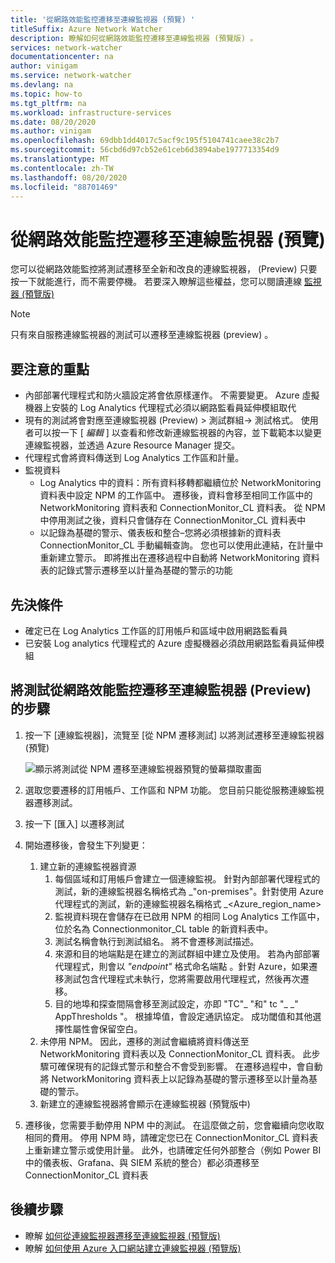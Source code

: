 ```yaml
---
title: '從網路效能監控遷移至連線監視器 (預覽) '
titleSuffix: Azure Network Watcher
description: 瞭解如何從網路效能監控遷移至連線監視器 (預覽版) 。
services: network-watcher
documentationcenter: na
author: vinigam
ms.service: network-watcher
ms.devlang: na
ms.topic: how-to
ms.tgt_pltfrm: na
ms.workload: infrastructure-services
ms.date: 08/20/2020
ms.author: vinigam
ms.openlocfilehash: 69dbb1dd4017c5acf9c195f5104741caee38c2b7
ms.sourcegitcommit: 56cbd6d97cb52e61ceb6d3894abe1977713354d9
ms.translationtype: MT
ms.contentlocale: zh-TW
ms.lasthandoff: 08/20/2020
ms.locfileid: "88701469"
---
```

# <a name="migrate-to-connection-monitor-preview-from-network-performance-monitor"></a>從網路效能監控遷移至連線監視器 (預覽) 

您可以從網路效能監控將測試遷移至全新和改良的連線監視器， (Preview) 只要按一下就能進行，而不需要停機。 若要深入瞭解這些權益，您可以閱讀連線 [監視器 (預覽版) ](https://docs.microsoft.com/azure/network-watcher/connection-monitor-preview)

>[!NOTE]
> 只有來自服務連線監視器的測試可以遷移至連線監視器 (preview) 。
>

## <a name="key-points-to-note"></a>要注意的重點

* 內部部署代理程式和防火牆設定將會依原樣運作。 不需要變更。 Azure 虛擬機器上安裝的 Log Analytics 代理程式必須以網路監看員延伸模組取代
* 現有的測試將會對應至連線監視器 (Preview) > 測試群組-> 測試格式。 使用者可以按一下 [ *編輯* ] 以查看和修改新連線監視器的內容，並下載範本以變更連線監視器，並透過 Azure Resource Manager 提交。
* 代理程式會將資料傳送到 Log Analytics 工作區和計量。
* 監視資料
    * Log Analytics 中的資料：所有資料移轉都繼續位於 NetworkMonitoring 資料表中設定 NPM 的工作區中。 遷移後，資料會移至相同工作區中的 NetworkMonitoring 資料表和 ConnectionMonitor_CL 資料表。 從 NPM 中停用測試之後，資料只會儲存在 ConnectionMonitor_CL 資料表中
    * 以記錄為基礎的警示、儀表板和整合–您將必須根據新的資料表 ConnectionMonitor_CL 手動編輯查詢。 您也可以使用此連結，在計量中重新建立警示。 即將推出在遷移過程中自動將 NetworkMonitoring 資料表的記錄式警示遷移至以計量為基礎的警示的功能
    
## <a name="prerequisites"></a>先決條件

*   確定已在 Log Analytics 工作區的訂用帳戶和區域中啟用網路監看員
*   已安裝 Log analytics 代理程式的 Azure 虛擬機器必須啟用網路監看員延伸模組

## <a name="steps-to-migrate-tests-from-network-performance-monitor-to-connection-monitor-preview"></a>將測試從網路效能監控遷移至連線監視器 (Preview) 的步驟

1.  按一下 [連線監視器]，流覽至 [從 NPM 遷移測試] 以將測試遷移至連線監視器 (預覽) 

    ![顯示將測試從 NPM 遷移至連線監視器預覽的螢幕擷取畫面](./media/connection-monitor-2-preview/migrate-npm-to-cm-preview.png)
    
1.  選取您要遷移的訂用帳戶、工作區和 NPM 功能。 您目前只能從服務連線監視器遷移測試。  
1.  按一下 [匯入] 以遷移測試
1.  開始遷移後，會發生下列變更： 
    1. 建立新的連線監視器資源
        1. 每個區域和訂用帳戶會建立一個連線監視。 針對內部部署代理程式的測試，新的連線監視器名稱格式為 <workspaceName> _"on-premises"。針對使用 Azure 代理程式的測試，新的連線監視器名稱格式 <workspaceName> _<Azure_region_name>
        1. 監視資料現在會儲存在已啟用 NPM 的相同 Log Analytics 工作區中，位於名為 Connectionmonitor_CL table 的新資料表中。 
        1. 測試名稱會執行到測試組名。 將不會遷移測試描述。
        1. 來源和目的地端點是在建立的測試群組中建立及使用。 若為內部部署代理程式，則會以 <workspaceName> _"endpoint"_ 格式命名端點 <FQDN of on-premises machine> 。針對 Azure，如果遷移測試包含代理程式未執行，您將需要啟用代理程式，然後再次遷移。
        1. 目的地埠和探查間隔會移至測試設定，亦即 "TC"_ <testname> "和" tc "_ <testname> _" AppThresholds "。 根據埠值，會設定通訊協定。 成功閾值和其他選擇性屬性會保留空白。
    1. 未停用 NPM。 因此，遷移的測試會繼續將資料傳送至 NetworkMonitoring 資料表以及 ConnectionMonitor_CL 資料表。 此步驟可確保現有的記錄式警示和整合不會受到影響。 在遷移過程中，會自動將 NetworkMonitoring 資料表上以記錄為基礎的警示遷移至以計量為基礎的警示。
    1. 新建立的連線監視器將會顯示在連線監視器 (預覽版中) 
1.  遷移後，您需要手動停用 NPM 中的測試。 在這麼做之前，您會繼續向您收取相同的費用。 停用 NPM 時，請確定您已在 ConnectionMonitor_CL 資料表上重新建立警示或使用計量。 此外，也請確定任何外部整合（例如 Power BI 中的儀表板、Grafana、與 SIEM 系統的整合）都必須遷移至 ConnectionMonitor_CL 資料表


## <a name="next-steps"></a>後續步驟

* 瞭解 [如何從連線監視器遷移至連線監視器 (預覽版) ](migrate-to-connection-monitor-preview-from-connection-monitor.md)
* 瞭解 [如何使用 Azure 入口網站建立連線監視器 (預覽版) ](https://docs.microsoft.com/azure/network-watcher/connection-monitor-preview-create-using-portal)
